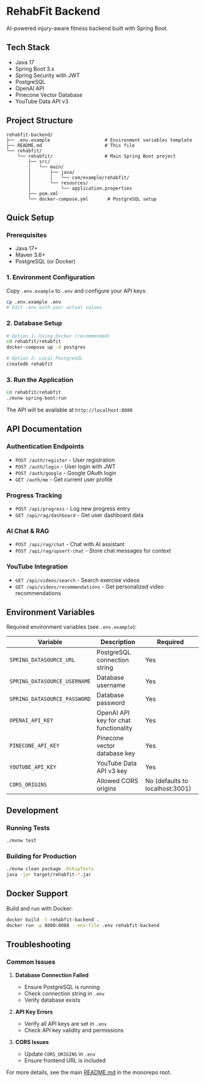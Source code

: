 # RehabFit Backend

AI-powered injury-aware fitness backend built with Spring Boot.

## Tech Stack
- Java 17
- Spring Boot 3.x
- Spring Security with JWT
- PostgreSQL
- OpenAI API
- Pinecone Vector Database
- YouTube Data API v3

## Project Structure
```
rehabfit-backend/
├── .env.example                    # Environment variables template
├── README.md                       # This file
└── rehabfit/
    └── rehabfit/                   # Main Spring Boot project
        ├── src/
        │   └── main/
        │       ├── java/
        │       │   └── com/example/rehabfit/
        │       └── resources/
        │           └── application.properties
        ├── pom.xml
        └── docker-compose.yml       # PostgreSQL setup
```

## Quick Setup

### Prerequisites
- Java 17+
- Maven 3.6+
- PostgreSQL (or Docker)

### 1. Environment Configuration
Copy `.env.example` to `.env` and configure your API keys:
```bash
cp .env.example .env
# Edit .env with your actual values
```

### 2. Database Setup
```bash
# Option 1: Using Docker (recommended)
cd rehabfit/rehabfit
docker-compose up -d postgres

# Option 2: Local PostgreSQL
createdb rehabfit
```

### 3. Run the Application
```bash
cd rehabfit/rehabfit
./mvnw spring-boot:run
```

The API will be available at `http://localhost:8080`

## API Documentation

### Authentication Endpoints
- `POST /auth/register` - User registration
- `POST /auth/login` - User login with JWT
- `POST /auth/google` - Google OAuth login
- `GET /auth/me` - Get current user profile

### Progress Tracking
- `POST /api/progress` - Log new progress entry
- `GET /api/rag/dashboard` - Get user dashboard data

### AI Chat & RAG
- `POST /api/rag/chat` - Chat with AI assistant
- `POST /api/rag/upsert-chat` - Store chat messages for context

### YouTube Integration
- `GET /api/videos/search` - Search exercise videos
- `GET /api/videos/recommendations` - Get personalized video recommendations

## Environment Variables

Required environment variables (see `.env.example`):

| Variable | Description | Required |
|----------|-------------|----------|
| `SPRING_DATASOURCE_URL` | PostgreSQL connection string | Yes |
| `SPRING_DATASOURCE_USERNAME` | Database username | Yes |
| `SPRING_DATASOURCE_PASSWORD` | Database password | Yes |
| `OPENAI_API_KEY` | OpenAI API key for chat functionality | Yes |
| `PINECONE_API_KEY` | Pinecone vector database key | Yes |
| `YOUTUBE_API_KEY` | YouTube Data API v3 key | Yes |
| `CORS_ORIGINS` | Allowed CORS origins | No (defaults to localhost:3001) |

## Development

### Running Tests
```bash
./mvnw test
```

### Building for Production
```bash
./mvnw clean package -DskipTests
java -jar target/rehabfit-*.jar
```

## Docker Support

Build and run with Docker:
```bash
docker build -t rehabfit-backend .
docker run -p 8080:8080 --env-file .env rehabfit-backend
```

## Troubleshooting

### Common Issues

1. **Database Connection Failed**
   - Ensure PostgreSQL is running
   - Check connection string in `.env`
   - Verify database exists

2. **API Key Errors**
   - Verify all API keys are set in `.env`
   - Check API key validity and permissions

3. **CORS Issues**
   - Update `CORS_ORIGINS` in `.env`
   - Ensure frontend URL is included

For more details, see the main [README.md](../README.md) in the monorepo root.